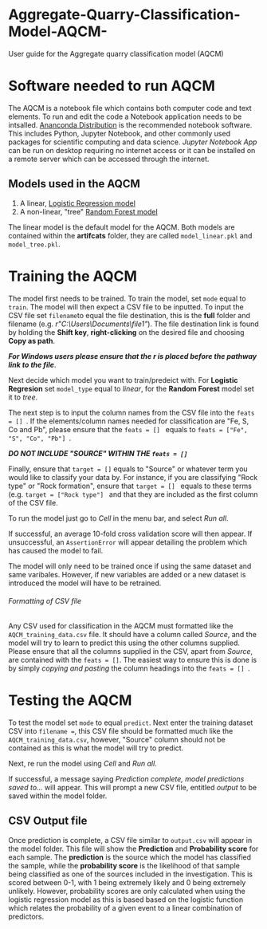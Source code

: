 # Aggregate-Quarry-Classification-Model-AQCM-
User guide for the Aggregate quarry classification model (AQCM)

# Software needed to run AQCM
The AQCM is a notebook file which contains both computer code and text elements. To run and edit the code a Notebook application
needs to be intsalled. [Ananconda Distribution]( https://www.anaconda.com/distribution/) is the recommended notebook software. This includes
Python, Jupyter Notebook, and other commonly used packages for scientific computing and data science. *Jupyter Notebook App* can be run on desktop
requiring no internet access or it can be installed on a remote server which can be accessed through the internet.

## Models used in the AQCM

1. A linear, [Logistic Regression model](https://en.wikipedia.org/wiki/Logistic_regression)
2. A non-linear, "tree" [Random Forest model](https://en.wikipedia.org/wiki/Random_forest)

The linear model is the default model for the AQCM. Both models are contained within the **artifcats** folder, they are called ``model_linear.pkl``
and ``model_tree.pkl``. 

# Training the AQCM
The model first needs to be trained. To train the model, set ``mode`` equal to ``train``. The model will then expect a CSV file to be inputted. 
To input the CSV file set ``filename``to equal the file destination, this is the **full** folder and filename (e.g. *r"C:\Users\Documents\file1"*). The file destination link is found by
holding the **Shift key**, **right-clicking** on the desired file and choosing **Copy as path**.

***For Windows users please ensure that the ***r*** is placed before the pathway link to the file***.

Next decide which model you want to train/predeict with.  For **Logistic Regresion** set ``model_type`` equal to *linear*, for the **Random Forest** model 
set it to *tree*.

The next step is to input the column names from the CSV file into the ``feats = [] ``. If the elements/column names 
needed for classification are "Fe, S, Co and Pb", please ensure that the ``feats = [] `` equals to ``feats = ["Fe", "S", "Co", "Pb"] ``. 

***DO NOT INCLUDE "SOURCE" WITHIN THE ``feats = [] ``***

Finally, ensure that ``target = []`` equals to "Source" or whatever term you would like to classify your data by. For instance, if you are classifying "Rock type"
or "Rock formation", ensure that ``target = [] `` equals to these terms (e.g. ``target = ["Rock type"] `` and that they are included as the first column
of the CSV file.

To run the model just go to *Cell* in the menu bar, and select *Run all*.

If successful, an average 10-fold cross validation score will then appear.
If unsuccessful, an ``AssertionError`` will appear detailing the problem which has caused the model to fail.

The model will only need to be trained once if using the same dataset and same varibales. However, if new variables are added or a new dataset is introduced
the model will have to be retrained.

###### Formatting of CSV file
Any CSV used for classification in the AQCM must formatted like the ``AQCM_training_data.csv`` file. It should have a column called *Source*,
and the model will try to learn to predict this using the other columns supplied. Please ensure that all the columns supplied in the CSV, apart from *Source*,
are contained with the ``feats = []``. The easiest way to ensure this is done is by simply *copying and pasting* the column headings into the ``feats = [] ``.

# Testing the AQCM

To test the model set ``mode`` to equal ``predict``. Next enter the training dataset CSV into ``filename =``, this CSV file should be formatted 
much like the ``AQCM_training_data.csv``, however, "Source" column should not be contained as this is what the model will try to predict.

Next, re run the model using *Cell* and *Run all*.

If successful, a message saying *Prediction complete, model predictions saved to...* will appear. This will prompt a new CSV file, entitled *output*
to be saved within the model folder. 

## CSV Output file

Once prediction is complete, a CSV file similar to ``output.csv`` will appear in the model folder. This file will show the **Prediction** and **Probability score** for each sample. The **prediction** is the source which the model has classified the sample, while the **probability score** is the likelihood of that sample being classified as one of the sources included in the investigation. This is scored between 0-1, with 1 being extremely likely and 0 being extremely unlikely. However, probability scores are only calculated when using the logistic regression model as this is based based on the logistic function which relates the probability of a given event to a linear combination of predictors. 
